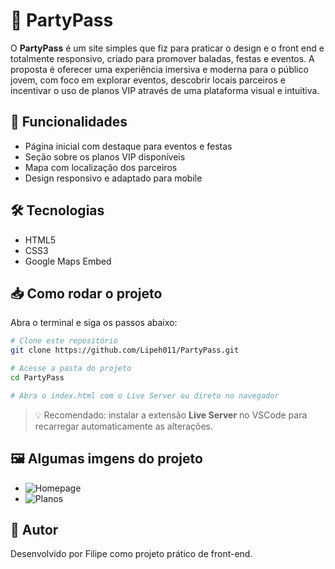 # 🪩 PartyPass

O **PartyPass** é um site simples que fiz para praticar o design e o front end e totalmente responsivo, criado para promover baladas, festas e eventos. A proposta é oferecer uma experiência imersiva e moderna para o público jovem, com foco em explorar eventos, descobrir locais parceiros e incentivar o uso de planos VIP através de uma plataforma visual e intuitiva.

## 🚀 Funcionalidades

- Página inicial com destaque para eventos e festas
- Seção sobre os planos VIP disponíveis
- Mapa com localização dos parceiros
- Design responsivo e adaptado para mobile

## 🛠️ Tecnologias

- HTML5  
- CSS3  
- Google Maps Embed  

## 📥 Como rodar o projeto

Abra o terminal e siga os passos abaixo:

```bash
# Clone este repositório
git clone https://github.com/Lipeh011/PartyPass.git

# Acesse a pasta do projeto
cd PartyPass

# Abra o index.html com o Live Server ou direto no navegador
```

> 💡 Recomendado: instalar a extensão **Live Server** no VSCode para recarregar automaticamente as alterações.

## 🖼️ Algumas imgens do projeto

- ![Homepage](https://media.discordapp.net/attachments/1250289117909090375/1382727246808219799/image.png?ex=684c3499&is=684ae319&hm=fe4676365d423dab7a06ddf604eb2ff117d4fa6ce51be18f40ba0dc823092377&=&format=webp&quality=lossless&width=1202&height=597)
- ![Planos](https://media.discordapp.net/attachments/1250289117909090375/1382727246808219799/image.png?ex=684c3499&is=684ae319&hm=fe4676365d423dab7a06ddf604eb2ff117d4fa6ce58f40ba0dc823092377&=&format=webp&quality=lossless&width=1202&height=597)

## 👤 Autor

Desenvolvido por Filipe como projeto prático de front-end.
